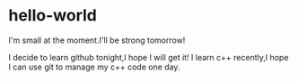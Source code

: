 # hello-world
I'm small at the moment.I'll be strong tomorrow!

I decide to learn github tonight,I hope I will get it!
I learn c++ recently,I hope I can use git to manage my c++ code one day.
